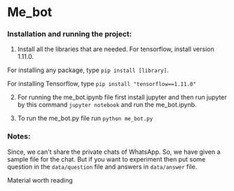 # Me_bot

### Installation and running the project:
1. Install all the libraries that are needed.
For tensorflow, install version 1.11.0.

For installing any package, type `pip install [library]`.

For installing Tensorflow, type  `pip install "tensorflow==1.11.0"`

2. For running the me_bot.ipynb file first install jupyter and then run jupyter by this command 
`jupyter notebook` and run the me_bot.ipynb.

3. To run the me_bot.py file run `python me_bot.py`

### Notes:
Since, we can't share the private chats of WhatsApp. So, we have given a sample file for the chat. But if you want to experiment then put some question in the `data/question` file and answers in `data/answer` file. 

Material worth reading
